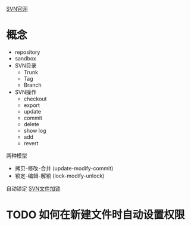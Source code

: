 


[SVN官网](https://tortoisesvn.net/)

# 概念

- repository
- sandbox
- SVN目录
  - Trunk
  - Tag
  - Branch
- SVN操作
  - checkout
  - export
  - update
  - commit
  - delete
  - show log
  - add
  - revert

两种模型
- 拷贝-修改-合并 (update-modify-commit)
- 锁定-编辑-解锁 (lock-modify-unlock)

自动锁定
[SVN文件加锁](https://www.cnblogs.com/slysky/p/8921154.html)

# TODO 如何在新建文件时自动设置权限
















